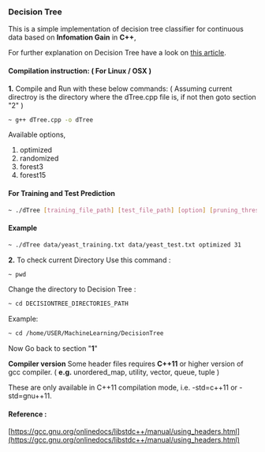 ### Decision Tree

This is a simple implementation of decision tree classifier for continuous data based on **Infomation Gain** in **C++**,

For further explanation on Decision Tree have a look on [this article](https://redwandipto.github.io/blog/2017/12/07/Decision-Tree-Learning/).

#### Compilation instruction:  ( For Linux / OSX )
**1.** Compile and Run with these below commands:
( Assuming current directroy is the directory where the dTree.cpp file is, if not then goto section "2" )

```bash
~ g++ dTree.cpp -o dTree
```

Available options,

1. optimized
2. randomized
3. forest3
4. forest15

#### For Training and Test Prediction

```bash
~ ./dTree [training_file_path] [test_file_path] [option] [pruning_threshold]
```


#### Example

```bash
~ ./dTree data/yeast_training.txt data/yeast_test.txt optimized 31
```


**2.** To check current Directory Use this command :
```bash
~ pwd
```
Change the directory to Decision Tree :

```bash
~ cd DECISIONTREE_DIRECTORIES_PATH
```

Example:
```bash
~ cd /home/USER/MachineLearning/DecisionTree
```
Now Go back to section "**1**"



**Compiler version**
Some header files requires **C++11** or higher version of gcc compiler. ( **e.g.** unordered_map, utility, vector, queue, tuple )

These are only available in C++11 compilation mode, i.e. -std=c++11 or -std=gnu++11.






#### Reference :

[https://gcc.gnu.org/onlinedocs/libstdc++/manual/using_headers.html](https://gcc.gnu.org/onlinedocs/libstdc++/manual/using_headers.html)
